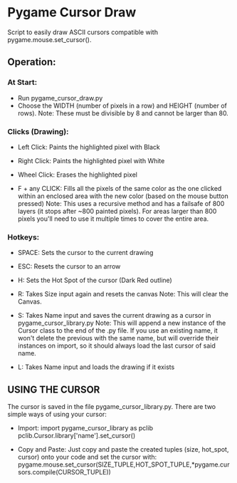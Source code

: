 # Pygame Cursor Draw

Script to easily draw ASCII cursors compatible with pygame.mouse.set_cursor().

## Operation:

### At Start:
- Run pygame_cursor_draw.py
- Choose the WIDTH (number of pixels in a row) and HEIGHT (number of rows).
    Note: These must be divisible by 8 and cannot be larger than 80.

### Clicks (Drawing):
- Left Click: Paints the highlighted pixel with Black

- Right Click: Paints the highlighted pixel with White

- Wheel Click: Erases the highlighted pixel

- F + any CLICK: Fills all the pixels of the same color as the one clicked within an enclosed area with the new color (based on the mouse button pressed)
    Note: This uses a recursive method and has a failsafe of 800 layers (it stops after ~800 painted pixels). For areas larger than 800 pixels you'll need to use it multiple times to cover the entire area.

### Hotkeys:
- SPACE: Sets the cursor to the current drawing

- ESC: Resets the cursor to an arrow

- H: Sets the Hot Spot of the cursor (Dark Red outline)

- R: Takes Size input again and resets the canvas
    Note: This will clear the Canvas.

- S: Takes Name input and saves the current drawing as a cursor in pygame_cursor_library.py
    Note: This will append a new instance of the Cursor class to the end of the .py file. If you use an existing name, it won't delete the previous with the same name, but will override their instances on import, so it should always load the last cursor of said name.

- L: Takes Name input and loads the drawing if it exists

## USING THE CURSOR

The cursor is saved in the file pygame_cursor_library.py. There are two simple ways of using your cursor:

- Import:
    import pygame_cursor_library as pclib
    pclib.Cursor.library['name'].set_cursor()

- Copy and Paste:
    Just copy and paste the created tuples (size, hot_spot, cursor) onto your code and set the cursor with:
    pygame.mouse.set_cursor(SIZE_TUPLE,HOT_SPOT_TUPLE,*pygame.cursors.compile(CURSOR_TUPLE))
